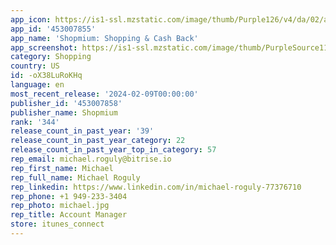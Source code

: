 ```yaml
---
app_icon: https://is1-ssl.mzstatic.com/image/thumb/Purple126/v4/da/02/a7/da02a70a-bc7a-0e2f-4145-a93e3741a35f/AppIconShopmiumProd-0-0-1x_U007emarketing-0-7-0-85-220.png/1024x1024bb.png
app_id: '453007855'
app_name: 'Shopmium: Shopping & Cash Back'
app_screenshot: https://is1-ssl.mzstatic.com/image/thumb/PurpleSource116/v4/41/28/92/41289273-fdc4-84f5-7695-6e76f84627de/12e188a7-7cd8-41ad-9a9a-b8824d975804_SHOPMIUM_screen_1_iOS.jpg/1284x2778bb.png
category: Shopping
country: US
id: -oX38LuRoKHq
language: en
most_recent_release: '2024-02-09T00:00:00'
publisher_id: '453007858'
publisher_name: Shopmium
rank: '344'
release_count_in_past_year: '39'
release_count_in_past_year_category: 22
release_count_in_past_year_top_in_category: 57
rep_email: michael.roguly@bitrise.io
rep_first_name: Michael
rep_full_name: Michael Roguly
rep_linkedin: https://www.linkedin.com/in/michael-roguly-77376710
rep_phone: +1 949-233-3404
rep_photo: michael.jpg
rep_title: Account Manager
store: itunes_connect
---
```

